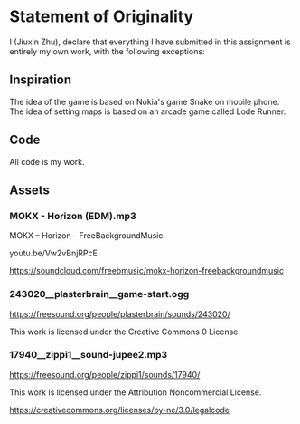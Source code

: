 # Statement of Originality

I (Jiuxin Zhu), declare that everything I have submitted in this assignment is
entirely my own work, with the following exceptions:

## Inspiration
The idea of the game is based on Nokia's game Snake on mobile phone.
The idea of setting maps is based on an arcade game called Lode Runner.

## Code
All code is my work.

## Assets
### MOKX - Horizon (EDM).mp3
MOKX – Horizon - FreeBackgroundMusic

youtu.be/Vw2vBnjRPcE

https://soundcloud.com/freebmusic/mokx-horizon-freebackgroundmusic

### 243020__plasterbrain__game-start.ogg

https://freesound.org/people/plasterbrain/sounds/243020/

This work is licensed under the Creative Commons 0 License.

### 17940__zippi1__sound-jupee2.mp3

https://freesound.org/people/zippi1/sounds/17940/

This work is licensed under the Attribution Noncommercial License.

https://creativecommons.org/licenses/by-nc/3.0/legalcode
